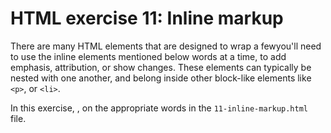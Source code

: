 # HTML exercise 11: Inline markup

There are many HTML elements that are designed to wrap a fewyou'll need to use the inline elements mentioned below words at a time, to add emphasis, attribution, or show changes. These elements can typically be nested with one another, and belong inside other block-like elements like `<p>`, or `<li>`.

In this exercise, , on the appropriate words in the `11-inline-markup.html` file.

